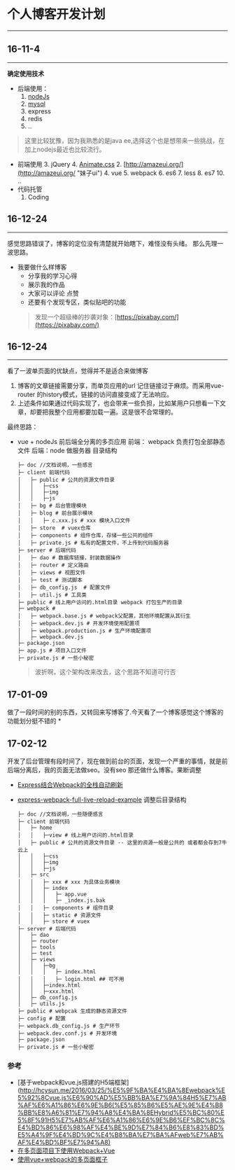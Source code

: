 # 个人博客开发计划
***

## 16-11-4
---------
**确定使用技术**
- 后端使用：
  1. [nodeJs](http://nodejs.cn/)
  2. [mysql](http://www.mysql.com/)
  3. express
  4. redis
  5. ..
> 这里比较犹豫，因为我熟悉的是java ee,选择这个也是想带来一些挑战，在加上nodejs最近也比较流行。

- 前端使用
  3. jQuery
  4. [Animate.css](http://daneden.github.io/animate.css/)
  2. [http://amazeui.org/](http://amazeui.org/ "妹子ui")
  4. vue
  5. webpack
  6. es6
  7. less
  8. es7
  10. ..
- 代码托管
    1. Coding

## 16-12-24
----
感觉思路错误了，博客的定位没有清楚就开始瞎下，难怪没有头绪。
那么先理一波思路。
* 我要做什么样博客
    - 分享我的学习心得
    - 展示我的作品
    - 大家可以评论 点赞
    - 还要有个发现专区，类似贴吧的功能
    > 发现一个超级棒的抄袭对象：[https://pixabay.com/](https://pixabay.com/)

## 16-12-24
---
看了一波单页面的优缺点，觉得并不是适合来做博客
1. 博客的文章链接需要分享，而单页应用的url 记住链接过于麻烦。而采用vue-router 的history模式，链接的访问直接变成了无法响应。
2. 上述条件如果通过代码实现了，也会带来一些负担，比如某用户只想看一下文章，却要把我整个应用都要加载一遍。这是很不合常理的。

最终思路：
- vue + nodeJs 前后端全分离的多页应用
    前端： webpack 负责打包全部静态文件
    后端：node 做服务器
目录结构

    ```
    ├─ doc //文档说明，一些感言
    ├─ client 前端代码
    │   ├─ public # 公共的资源文件目录
    │   │   ├─css
    │   │   ├─img
    │   │   ├─js
    │   ├─ bg # 后台管理模块
    │   ├─ blog # 前台展示模块
    │   │   ├─ c.xxx.js # xxx 模块入口文件
    │   ├─ store  # vuex仓库
    │   ├─ components # 组件仓库，存储一些公共的组件
    │   ├─ private.js # 私有的配置文件，不上传到代码服务器
    ├─ server # 后端代码
    │   ├─ dao # 数据库链接，封装数据操作
    │   ├─ router # 定义路由
    │   ├─ views # 视图文件
    │   ├─ test # 测试脚本
    │   ├─ db_config.js  # 配置文件
    │   ├─ util.js # 工具类
    ├─ public # 线上用户访问的.html目录 webpack 打包生产的目录
    ├─ webpack #
    │   ├─ webpack.base.js # webpack父配置，其他环境配置从其衍生
    │   ├─ webpack.dev.js # 开发环境使用配置项
    │   ├─ webpack.production.js # 生产环境配置项
    │   ├─ webpack.dev.js
    ├─ package.json
    ├─ app.js # 项目入口文件
    ├─ private.js # 一些小秘密

    ```

    > 波折啊，这个架构改来改去，这个思路不知道可行否

## 17-01-09
做了一段时间的别的东西，又转回来写博客了.今天看了一个博客感觉这个博客的功能划分挺不错的
    *

## 17-02-12
开发了后台管理有段时间了，现在做到前台的页面，发现一个严重的事情，就是前后端分离后，我的页面无法做seo。没有seo 那还做什么博客。果断调整
- [Express结合Webpack的全栈自动刷新](https://segmentfault.com/a/1190000004505747?_ea=656247)
- [express-webpack-full-live-reload-example](https://github.com/kenanpengyou/express-webpack-full-live-reload-example)
调整后目录结构

    ```
    ├─ doc //文档说明，一些随便感言
    ├─ client 前端代码
    │   ├─ home
    │   │   ├─view # 线上用户访问的.html目录
    │   ├─ public # 公共的资源文件目录 -- 这里的资源一般是公共的 或者都会存到7牛云上
    │   │   ├─css
    │   │   ├─img
    │   │   ├─js
    │   ├─ src
    │   │   ├─ xxx # xxx 为具体业务模块
    │   │   ├─ index
    │   │   │   ├─ app.vue
    │   │   │   ├─ _index.js.bak
    │   │   ├─ components # 组件目录
    │   │   ├─ static # 资源文件
    │   │   ├─ store # vuex
    ├─ server # 后端代码
    │   ├─ dao
    │   ├─ router
    │   ├─ tools
    │   ├─ test
    │   ├─ views
    │   │   ├─bg
    │   │   │   ├─ index.html
    │   │   │   ├─ login.html ## 可不用
    │   │   ├─index.html
    │   │   ├─xxx.html
    │   ├─ db_config.js
    │   ├─ utils.js
    ├─ public # webpcak 生成的静态资源文件
    ├─ config # 配置
    ├─ webpack.db_config.js # 生产环节
    ├─ webpack.dev.conf.js # 开发环境
    ├─ package.json
    ├─ private.js # 一些小秘密

    ```

### 参考
- [基于webpack和vue.js搭建的H5端框架](http://hcysun.me/2016/03/25/%E5%9F%BA%E4%BA%8Ewebpack%E5%92%8Cvue.js%E6%90%AD%E5%BB%BA%E7%9A%84H5%E7%AB%AF%E6%A1%86%E6%9E%B6(%E5%85%B6%E5%AE%9E%E4%B8%BB%E8%A6%81%E7%94%A8%E4%BA%8EHybrid%E5%BC%80%E5%8F%91H5%E7%AB%AF%E6%A1%86%E6%9E%B6%EF%BC%8C%E4%BD%86%E6%98%AF%E4%BE%9D%E7%84%B6%E8%83%BD%E5%A4%9F%E4%BD%9C%E4%B8%BA%E7%BA%AFweb%E7%AB%AF%E4%BD%BF%E7%94%A8)
- [在多页面项目下使用Webpack+Vue](http://cnu4.github.io/2016/03/21/Webpack-Vue-MultiplePage/)
- [使用vue+webpack的多页面框子](http://blog.csdn.net/ychyssss/article/details/52494785)

###
